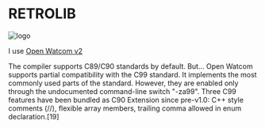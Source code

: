 # RETROLIB
![logo](https://cldup.com/DL5x924VJS.jpg)

I use [Open Watcom v2](https://github.com/open-watcom/open-watcom-v2)

The compiler supports C89/C90 standards by default. But... 
Open Watcom supports partial compatibility with the C99 standard. It implements the most commonly used parts of the standard. However, they are enabled only through the undocumented command-line switch "-za99". Three C99 features have been bundled as C90 Extension since pre-v1.0: C++ style comments (//), flexible array members, trailing comma allowed in enum declaration.[19]
